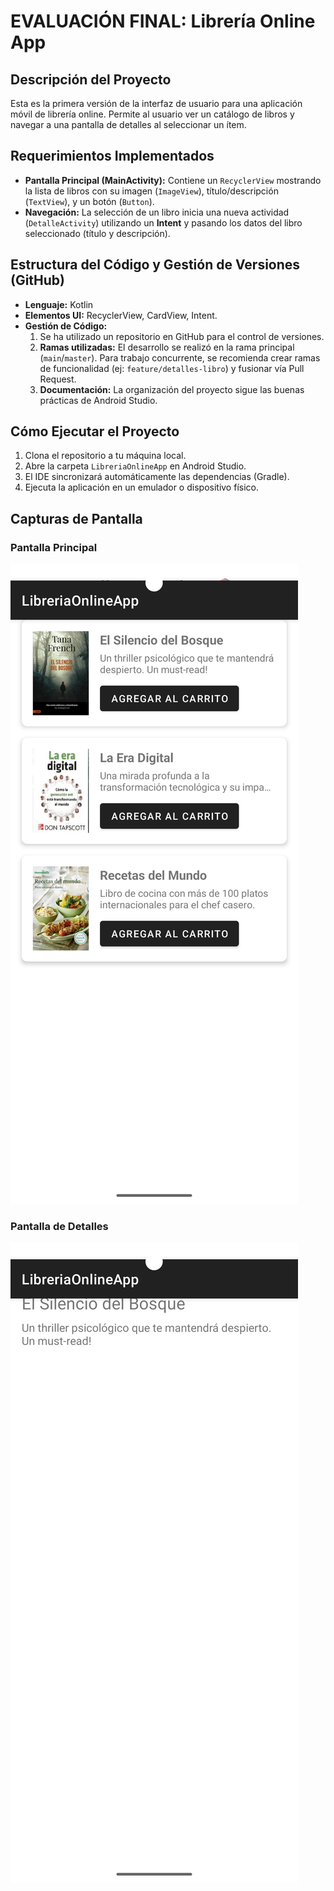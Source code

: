 # EVALUACIÓN FINAL: Librería Online App

## Descripción del Proyecto
Esta es la primera versión de la interfaz de usuario para una aplicación móvil de librería online. Permite al usuario ver un catálogo de libros y navegar a una pantalla de detalles al seleccionar un ítem.

## Requerimientos Implementados
* **Pantalla Principal (MainActivity):** Contiene un `RecyclerView` mostrando la lista de libros con su imagen (`ImageView`), título/descripción (`TextView`), y un botón (`Button`).
* **Navegación:** La selección de un libro inicia una nueva actividad (`DetalleActivity`) utilizando un **Intent** y pasando los datos del libro seleccionado (título y descripción).

## Estructura del Código y Gestión de Versiones (GitHub)
* **Lenguaje:** Kotlin
* **Elementos UI:** RecyclerView, CardView, Intent.
* **Gestión de Código:**
    1. Se ha utilizado un repositorio en GitHub para el control de versiones.
    2. **Ramas utilizadas:** El desarrollo se realizó en la rama principal (`main`/`master`). Para trabajo concurrente, se recomienda crear ramas de funcionalidad (ej: `feature/detalles-libro`) y fusionar vía Pull Request.
    3. **Documentación:** La organización del proyecto sigue las buenas prácticas de Android Studio.

## Cómo Ejecutar el Proyecto
1. Clona el repositorio a tu máquina local.
2. Abre la carpeta `LibreriaOnlineApp` en Android Studio.
3. El IDE sincronizará automáticamente las dependencias (Gradle).
4. Ejecuta la aplicación en un emulador o dispositivo físico.

## Capturas de Pantalla
### Pantalla Principal
![Captura de la Pantalla Principal](https://raw.githubusercontent.com/Mauro0803/LibreriaOnlineAndroidFinal/main/screenshots/Screenshot_Pantalla_Principal.png)

### Pantalla de Detalles
![Captura de la Pantalla de Detalles](https://raw.githubusercontent.com/Mauro0803/LibreriaOnlineAndroidFinal/main/screenshots/Screenshot_Pantalla_Detalle.png)
